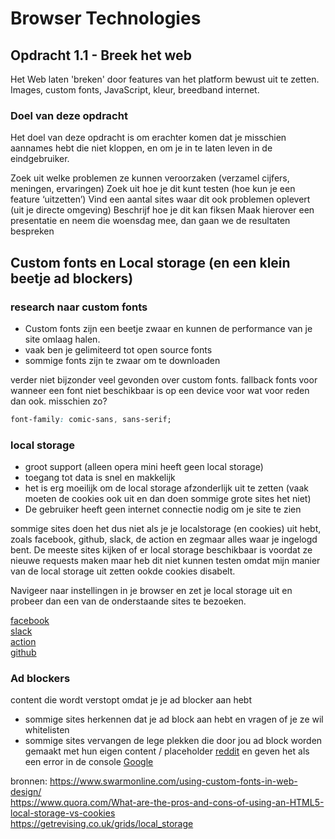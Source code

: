 # Browser Technologies
## Opdracht 1.1 - Breek het web
Het Web laten 'breken' door features van het platform bewust uit te zetten. Images, custom fonts, JavaScript, kleur, breedband internet.

### Doel van deze opdracht
Het doel van deze opdracht is om erachter komen dat je misschien aannames hebt die niet kloppen, en om je in te laten leven in de eindgebruiker.

Zoek uit welke problemen ze kunnen veroorzaken (verzamel cijfers, meningen, ervaringen)
Zoek uit hoe je dit kunt testen (hoe kun je een feature ‘uitzetten’)
Vind een aantal sites waar dit ook problemen oplevert (uit je directe omgeving)
Beschrijf hoe je dit kan fiksen
Maak hierover een presentatie en neem die woensdag mee, dan gaan we de resultaten bespreken


## Custom fonts en Local storage (en een klein beetje ad blockers)
  ### research naar custom fonts 
  * Custom fonts zijn een beetje zwaar en kunnen de performance van je site omlaag halen.
  * vaak ben je gelimiteerd tot open source fonts
  * sommige fonts zijn te zwaar om te downloaden
  
verder niet bijzonder veel gevonden over custom fonts.
fallback fonts voor wanneer een font niet beschikbaar is op een device voor wat voor reden dan ook.
misschien zo?
``` css
font-family: comic-sans, sans-serif;
```

  ### local storage
  * groot support (alleen opera mini heeft geen local storage)
  * toegang tot data is snel en makkelijk
  * het is erg moeilijk om de local storage afzonderlijk uit te zetten (vaak moeten de cookies ook uit en dan doen sommige grote sites het niet)
  * De gebruiker heeft geen internet connectie nodig om je site te zien
  
  sommige sites doen het dus niet als je je localstorage (en cookies) uit hebt, zoals facebook, github, slack, de action en zegmaar alles waar je ingelogd bent.
  De meeste sites kijken of er local storage beschikbaar is voordat ze nieuwe requests maken maar heb dit niet kunnen testen omdat mijn manier van de local storage uit zetten ookde cookies disabelt.
  
 Navigeer naar instellingen in je browser en zet je local storage uit en probeer dan een van de onderstaande sites te bezoeken.
  
  [facebook](facebook.com)  
  [slack](https://minor-web-1819.slack.com/)  
  [action](https://www.action.com/nl-nl/)  
  [github](https://github.com/Timilof/browser-technologies-1819)  
  
### Ad blockers
  content die wordt verstopt omdat je je ad blocker aan hebt
  * sommige sites herkennen dat je ad block aan hebt en vragen of je ze wil whitelisten
  * sommige sites vervangen de lege plekken die door jou ad block worden gemaakt met hun eigen content / placeholder [reddit](https://www.reddit.com) en geven het als een error in de console [Google](google.com)
  
bronnen:
https://www.swarmonline.com/using-custom-fonts-in-web-design/  
https://www.quora.com/What-are-the-pros-and-cons-of-using-an-HTML5-local-storage-vs-cookies  
https://getrevising.co.uk/grids/local_storage  
